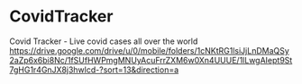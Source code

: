 # CovidTracker
Covid Tracker - Live covid cases all over the world
https://drive.google.com/drive/u/0/mobile/folders/1cNKtRG1lsiJjLnDMaQSy2aZp6x6bi8Nc/1fSUfHWPmgMNUyAcuFrrZXM6w0Xn4UUUE/1lLwgAIept9St7gHG1r4GnJX8j3hwlcd-?sort=13&direction=a
